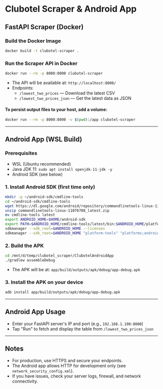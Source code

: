 # Clubotel Scraper & Android App

## FastAPI Scraper (Docker)

### Build the Docker Image
```sh
docker build -t clubotel-scraper .
```

### Run the Scraper API in Docker
```sh
docker run --rm -p 8000:8000 clubotel-scraper
```
- The API will be available at: `http://localhost:8000/`
- Endpoints:
  - `/lowest_two_prices` — Download the latest CSV
  - `/lowest_two_prices_json` — Get the latest data as JSON

#### To persist output files to your host, add a volume:
```sh
docker run --rm -p 8000:8000 -v $(pwd):/app clubotel-scraper
```

---

## Android App (WSL Build)

### Prerequisites
- WSL (Ubuntu recommended)
- Java JDK 11: `sudo apt install openjdk-11-jdk -y`
- Android SDK (see below)

### 1. Install Android SDK (first time only)
```sh
mkdir -p ~/android-sdk/cmdline-tools
cd ~/android-sdk/cmdline-tools
wget https://dl.google.com/android/repository/commandlinetools-linux-11076708_latest.zip
unzip commandlinetools-linux-11076708_latest.zip
mv cmdline-tools latest
export ANDROID_HOME=$HOME/android-sdk
export PATH=$ANDROID_HOME/cmdline-tools/latest/bin:$ANDROID_HOME/platform-tools:$PATH
sdkmanager --sdk_root=$ANDROID_HOME --licenses
sdkmanager --sdk_root=$ANDROID_HOME "platform-tools" "platforms;android-34" "build-tools;34.0.0"
```

### 2. Build the APK
```sh
cd /mnt/d/temp/clubotel_scraper/ClubotelAndroidApp
./gradlew assembleDebug
```
- The APK will be at: `app/build/outputs/apk/debug/app-debug.apk`

### 3. Install the APK on your device
```sh
adb install app/build/outputs/apk/debug/app-debug.apk
```

---

## Android App Usage
- Enter your FastAPI server's IP and port (e.g., `192.168.1.100:8000`)
- Tap "Run" to fetch and display the table from `/lowest_two_prices_json`

---

## Notes
- For production, use HTTPS and secure your endpoints.
- The Android app allows HTTP for development only (see `network_security_config.xml`).
- If you have issues, check your server logs, firewall, and network connectivity. 